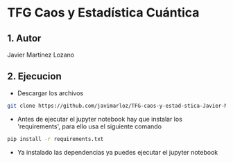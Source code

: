 # TFG Caos y Estadística Cuántica
## 1. Autor
Javier Martínez Lozano

## 2. Ejecucion
- Descargar los archivos
```bash
git clone https://github.com/javimarloz/TFG-caos-y-estad-stica-Javier-Mart-nez.git
```
- Antes de ejecutar el jupyter notebook hay que instalar los 'requirements', para ello usa el siguiente comando
```bash
pip install -r requirements.txt
```
- Ya instalado las dependencias ya puedes ejecutar el jupyter notebook
